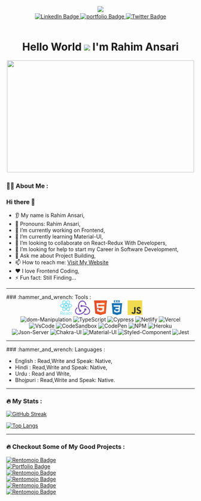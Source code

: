 <div id="header" align="center">
  <img src="https://media.giphy.com/media/M9gbBd9nbDrOTu1Mqx/giphy.gif" width="100"/>
</div>

<div id="badges" align="center">
  <a href="https://www.linkedin.com/in/rahim-ansari-43861922b">
    <img src="https://img.shields.io/badge/LinkedIn-blue?style=for-the-badge&logo=linkedin&logoColor=white" alt="LinkedIn Badge"/>
  </a>
  <a href="https://rahim-ansari-masai.netlify.app/">
    <img src="https://img.shields.io/badge/Portfolio-teal?style=for-the-badge&logo=portfolio&logoColor=white" alt="portfolio Badge"/>
  </a>
  <a href="https://twitter.com/AhilHussain8">
    <img src="https://img.shields.io/badge/Twitter-blue?style=for-the-badge&logo=twitter&logoColor=white" alt="Twitter Badge"/>
  </a>
</div>
<div align="center"><img src="https://komarev.com/ghpvc/?username=Rahi999&style=flat-square&color=blue" alt=""/></div>
<h1 align="center">
  Hello World
  <img src="https://media.giphy.com/media/hvRJCLFzcasrR4ia7z/giphy.gif" width="30px"/>
  I'm Rahim Ansari
</h1>



<div align="center">
  <img src="https://media.giphy.com/media/dWesBcTLavkZuG35MI/giphy.gif" width="500" height="300"/>
</div>

### :woman_technologist: About Me :

### Hi there 👋
* 👂 My name is Rahim Ansari,
* 👨 Pronouns: Rahim Ansari,
* 🔭 I’m currently working on Frontend,
* 🌱 I’m currently learning Material-UI,
* 🤝 I’m looking to collaborate on React-Redux With Developers,
* 🤔 I’m looking for help to start my Career in Software Development,
* 💬 Ask me about Project Building,
* 📫 How to reach me: <a href="https://rahim-ansari-masai.netlify.app" target="blank"> Visit My Website</a>
* ❤️ I love Frontend Coding,
* ⚡ Fun fact: Still Finding...

<hr />
### :hammer_and_wrench: Tools :

<div align="center">
 
  <img src="https://github.com/devicons/devicon/blob/master/icons/react/react-original-wordmark.svg" title="React" alt="React" width="40" height="40"/>
  <img src="https://github.com/devicons/devicon/blob/master/icons/redux/redux-original.svg" title="Redux" alt="Redux " width="40" height="40"/>&nbsp;
 
  <img src="https://github.com/devicons/devicon/blob/master/icons/html5/html5-original.svg" title="HTML5" alt="HTML" width="40" height="40"/>
   <img src="https://github.com/devicons/devicon/blob/master/icons/css3/css3-plain-wordmark.svg"  title="CSS3" alt="CSS" width="40" height="40"/>&nbsp;
  <img src="https://github.com/devicons/devicon/blob/master/icons/javascript/javascript-original.svg" title="JavaScript" alt="JavaScript" width="40" height="40"/>
 
 </div>
 
 <div align="center">
 <img src="https://www.pngkey.com/png/full/522-5228351_traversing-and-manipulating-the-dom-with-javascript-document.png" title="Dom-Manipulation" alt="dom-Manipulation" width="40" height="40"/>
 
  <img src="https://upload.wikimedia.org/wikipedia/commons/thumb/4/4c/Typescript_logo_2020.svg/1024px-Typescript_logo_2020.svg.png" title="Basics Of TypeScript" alt="TypeScript" width="40" height="40"/>
  <img src="https://miro.medium.com/max/364/0*JAWNOBEDxJLXxHUj.png" title="Cypress" alt="Cypress" width="40" height="40"/>
  
  <img src="https://cdn.freebiesupply.com/logos/large/2x/netlify-logo-png-transparent.png" title="Netlify" alt="Netlify" width="40" height="40"/>
  
  <img src="https://camo.githubusercontent.com/add2c9721e333f0043ac938f3dadbc26a282776e01b95b308fcaba5afaf74ae3/68747470733a2f2f6173736574732e76657263656c2e636f6d2f696d6167652f75706c6f61642f76313538383830353835382f7265706f7369746f726965732f76657263656c2f6c6f676f2e706e67" title="Vercel" alt="Vercel" width="40" height="40"/>

   
 </div>

<div align="center">
 <img src="https://cdn.icon-icons.com/icons2/2107/PNG/512/file_type_vscode_icon_130084.png" alt="VsCode" title="VsCode" width="40" height="40" />
 <img src="https://img.stackshare.io/service/7434/Screen_20Shot_202017-08-11_20at_205.55.05_20AM.png" alt="CodeSandbox" title="CodeSandbox" width="40" height="40" />
 <img src="https://cdn-icons-png.flaticon.com/512/1626/1626319.png" alt="CodePen" title="CodePen" width="40" height="40" />
 <img src="https://thumbs.dreamstime.com/b/npm-letter-logo-design-monogram-initials-concept-black-background-243354614.jpg" alt="NPM" title="NPM" width="40" height="40" />
 <img src="https://www.drupal.org/files/issues/2019-12-27/heroku_logo.png" alt="Heroku" title="Heroku-Server" width="40" height="40" />
</div>
<div align="center">
  
  <img src="https://static.wixstatic.com/media/a59f1d_27ed537fa9d14fd5932daffe51e47369~mv2.png/v1/fit/w_1000%2Ch_628%2Cal_c/file.png" alt="Json-Server" title="Json-Server" width="40" height="40" /> 
  
  <img src="https://avatars.githubusercontent.com/u/54212428?s=280&v=4" alt="Chakra-UI" title="Chakra-UI" width="40" height="40" /> 
  <img src="https://blog.logrocket.com/wp-content/uploads/2020/09/3waystoaddcustomfontstoyourMaterialUIproject.png" alt="Material-UI" title="Material-UI" width="40" height="40" /> 
  <img src="https://miro.medium.com/max/730/1*dmZBftSS_u92u-n9FGpBkg.png" alt="Styled-Component" title="Styled-Component" width="40" height="40" /> 
  <img src="https://miro.medium.com/max/796/1*P_zZlof7IhiohKQ7QEaXzA.png" alt="Jest" title="Jest-Testing" width="40" height="40" /> 

</div>
 
<hr />
### :hammer_and_wrench: Languages :
<div>
 <ul>
 <li>English : Read,Write and Speak: Native,</li>
 <li>Hindi : Read,Write and Speak: Native,</li>
 <li>Urdu : Read and Write,</li>
 <li>Bhojpuri : Read,Write and Speak: Native.</li>
 </ul>
</div>
<hr />

### :fire: My Stats : 
[![GitHub Streak](http://github-readme-streak-stats.herokuapp.com?user=Rahi999&theme=dark&background=000000)](https://git.io/streak-stats)



[![Top Langs](https://github-readme-stats.vercel.app/api/top-langs/?username=Rahi999&layout=compact&theme=vision-friendly-dark)](https://github.com/anuraghazra/github-readme-stats)

<hr />

### :fire: Checkout Some of My Good Projects : 


<div id="badges">
 <div>
 <a
href="https://csb-v02nso.netlify.app/">
    <img src="https://img.shields.io/badge/Rentomojo.com-maroon?style=for-the-badge&logo=Rentomojo.com&logoColor=white" alt="Rentomojo Badge"/>
  </a> </div>
  
  <div>
   <a href="https://rahim-ansari-masai.netlify.app/">
    <img src="https://img.shields.io/badge/My Portfolio-maroon?style=for-the-badge&logo=Portfolio&logoColor=white" alt="Portfolio Badge"/>
  </a> </div>
  <div>
<a href="https://csb-gdn25k-c0ovgbdwd-rahi.vercel.app/">
    <img src="https://img.shields.io/badge/ESPNcrickinfo.com-maroon?style=for-the-badge&logo=Rentomojo.com&logoColor=white" alt="Rentomojo Badge"/>
  </a> </div>
  
  <div>
  <a href="https://csb-ldmrix.netlify.app/">
    <img src="https://img.shields.io/badge/LoseIt.com-maroon?style=for-the-badge&logo=LoseIt.com&logoColor=white" alt="Rentomojo Badge"/>
  </a></div>
  <div>
  <a href="https://dapper-pony-7db47d.netlify.app">
    <img src="https://img.shields.io/badge/NordstromRack.com-maroon?style=for-the-badge&logo=NordstromRack.com&logoColor=white" alt="Rentomojo Badge"/>
  </a></div>
  
  <div>
   <a href="https://singular-hamster-a3212e.netlify.app">
    <img src="https://img.shields.io/badge/Stylecraze.com-maroon?style=for-the-badge&logo=Stylecraze.com&logoColor=white" alt="Rentomojo Badge"/>
  </a></div>
  <p></p>
</div>



